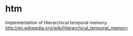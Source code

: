 htm
===

Implementation of Hierarchical temporal memory. http://en.wikipedia.org/wiki/Hierarchical_temporal_memory
